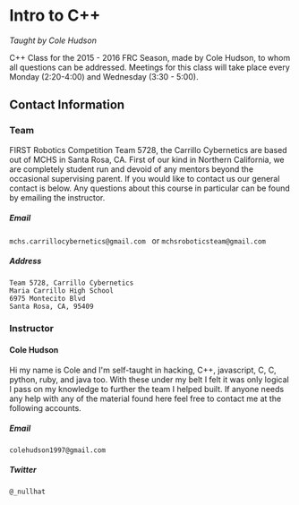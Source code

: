 # Intro to C++
_Taught by Cole Hudson_

C++ Class for the 2015 - 2016 FRC Season, made by Cole Hudson, to whom all questions can be addressed. Meetings for this class will take place every Monday (2:20-4:00) and Wednesday (3:30 - 5:00).

## Contact Information

### Team
FIRST Robotics Competition Team 5728, the Carrillo Cybernetics are based out of MCHS in Santa Rosa, CA. First of our kind in Northern California, we are completely student run and devoid of any mentors beyond the occasional supervising parent. If you would like to contact us our general contact is below. Any questions about this course in particular can be found by emailing the instructor.
##### Email
```mchs.carrillocybernetics@gmail.com ```
or
```mchsroboticsteam@gmail.com ```

##### Address
```
Team 5728, Carrillo Cybernetics 
Maria Carrillo High School
6975 Montecito Blvd
Santa Rosa, CA, 95409
```
### Instructor
#### Cole Hudson
Hi my name is Cole and I'm self-taught in hacking, C++, javascript, C, C, python, ruby, and java too. With these under my belt I felt it was only logical I pass on my knowledge to further the team I helped built. If anyone needs any help with any of the material found here feel free to contact me at the following accounts. 
##### Email
```colehudson1997@gmail.com ```
##### Twitter
```@_nullhat ```


